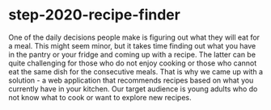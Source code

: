 # step-2020-recipe-finder

One of the daily decisions people make is figuring out what they will eat for a meal. This might seem minor, but it takes time finding out what you have in the pantry or your fridge and coming up with a recipe. The latter can be quite challenging for those who do not enjoy cooking or those who cannot eat the same dish for the consecutive meals. 
That is why we came up with a solution - a web application that recommends recipes based on what you currently have in your kitchen. Our target audience is young adults who do not know what to cook or want to explore new recipes. 
